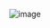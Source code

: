 ![image](https://user-images.githubusercontent.com/89120960/229257042-837c0171-9b44-47e5-95be-b5344f81d9b3.png)
